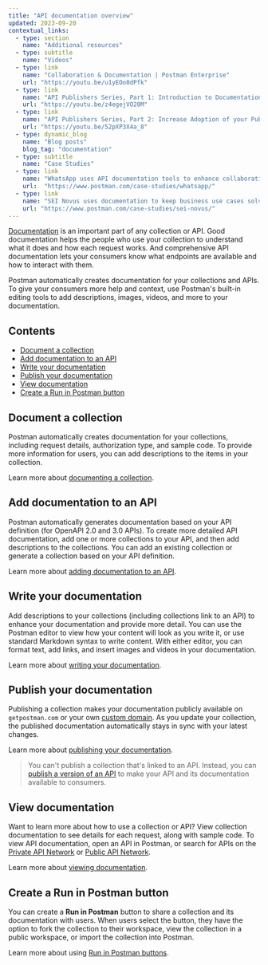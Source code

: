 ```yaml
---
title: "API documentation overview"
updated: 2023-09-20
contextual_links:
  - type: section
    name: "Additional resources"
  - type: subtitle
    name: "Videos"
  - type: link
    name: "Collaboration & Documentation | Postman Enterprise"
    url: "https://youtu.be/u1yEOo0dPfk"
  - type: link
    name: "API Publishers Series, Part 1: Introduction to Documentation"
    url: "https://youtu.be/z4egejVO20M"
  - type: link
    name: "API Publishers Series, Part 2: Increase Adoption of your Public API"
    url: "https://youtu.be/52pXP3X4a_8"
  - type: dynamic_blog
    name: "Blog posts"
    blog_tag: "documentation"
  - type: subtitle
    name: "Case Studies"
  - type: link
    name: "WhatsApp uses API documentation tools to enhance collaboration"
    url:  "https://www.postman.com/case-studies/whatsapp/"
  - type: link
    name: "SEI Novus uses documentation to keep business use cases solved"
    url: "https://www.postman.com/case-studies/sei-novus/"
---
```


[Documentation](https://www.postman.com/api-platform/api-documentation/) is an important part of any collection or API. Good documentation helps the people who use your collection to understand what it does and how each request works. And comprehensive API documentation lets your consumers know what endpoints are available and how to interact with them.

Postman automatically creates documentation for your collections and APIs. To give your consumers more help and context, use Postman's built-in editing tools to add descriptions, images, videos, and more to your documentation.

## Contents

* [Document a collection](#document-a-collection)
* [Add documentation to an API](#add-documentation-to-an-api)
* [Write your documentation](#write-your-documentation)
* [Publish your documentation](#publish-your-documentation)
* [View documentation](#view-documentation)
* [Create a Run in Postman button](#create-a-run-in-postman-button)

## Document a collection

Postman automatically creates documentation for your collections, including request details, authorization type, and sample code. To provide more information for users, you can add descriptions to the items in your collection.

Learn more about [documenting a collection](/docs/publishing-your-api/document-a-collection/).

## Add documentation to an API

Postman automatically generates documentation based on your API definition (for OpenAPI 2.0 and 3.0 APIs). To create more detailed API documentation, add one or more collections to your API, and then add descriptions to the collections. You can add an existing collection or generate a collection based on your API definition.

Learn more about [adding documentation to an API](/docs/publishing-your-api/documenting-your-api/).

## Write your documentation

Add descriptions to your collections (including collections link to an API) to enhance your documentation and provide more detail. You can use the Postman editor to view how your content will look as you write it, or use standard Markdown syntax to write content. With either editor, you can format text, add links, and insert images and videos in your documentation.

Learn more about [writing your documentation](/docs/publishing-your-api/authoring-your-documentation/).

## Publish your documentation

Publishing a collection makes your documentation publicly available on `getpostman.com` or your own [custom domain](/docs/publishing-your-api/custom-doc-domains/). As you update your collection, the published documentation automatically stays in sync with your latest changes.

Learn more about [publishing your documentation](/docs/publishing-your-api/publishing-your-docs/).

> You can't publish a collection that's linked to an API. Instead, you can [publish a version of an API](/docs/designing-and-developing-your-api/versioning-an-api/api-versions/) to make your API and its documentation available to consumers.

## View documentation

Want to learn more about how to use a collection or API? View collection documentation to see details for each request, along with sample code. To view API documentation, open an API in Postman, or search for APIs on the [Private API Network](https://go.postman.co/network/private) or [Public API Network](https://www.postman.com/explore/apis).

Learn more about [viewing documentation](/docs/publishing-your-api/viewing-documentation/).

## Create a Run in Postman button

You can create a **Run in Postman** button to share a collection and its documentation with users. When users select the button, they have the option to
fork the collection to their workspace, view the collection in a public workspace, or import the collection into Postman.

Learn more about using [Run in Postman buttons](/docs/publishing-your-api/run-in-postman/introduction-run-button/).
